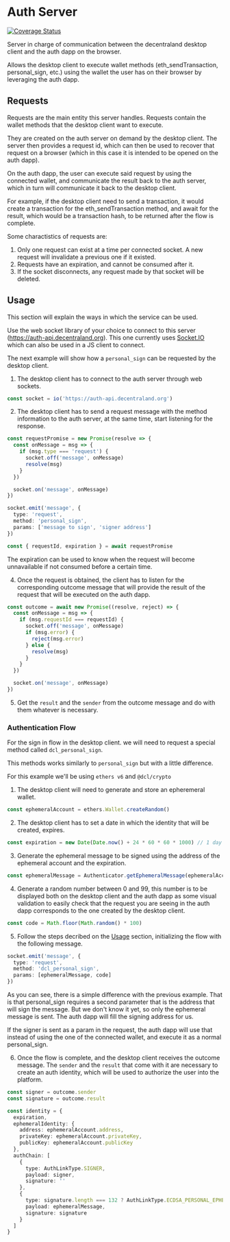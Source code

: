 # Auth Server

[![Coverage Status](https://coveralls.io/repos/github/decentraland/auth-server/badge.svg?branch=main)](https://coveralls.io/github/decentraland/auth-server?branch=main)

Server in charge of communication between the decentraland desktop client and the auth dapp on the browser.

Allows the desktop client to execute wallet methods (eth_sendTransaction, personal_sign, etc.) using the wallet the user has on their browser by leveraging the auth dapp.

## Requests

Requests are the main entity this server handles. Requests contain the wallet methods that the desktop client want to execute.

They are created on the auth server on demand by the desktop client. The server then provides a request id, which can then be used to recover that request on a browser (which in this case it is intended to be opened on the auth dapp).

On the auth dapp, the user can execute said request by using the connected wallet, and communicate the result back to the auth server, which in turn will communicate it back to the desktop client.

For example, if the desktop client need to send a transaction, it would create a transaction for the eth_sendTransaction method, and await for the result, which would be a transaction hash, to be returned after the flow is complete.

Some charactistics of requests are:

1. Only one request can exist at a time per connected socket. A new request will invalidate a previous one if it existed.
2. Requests have an expiration, and cannot be consumed after it.
3. If the socket disconnects, any request made by that socket will be deleted.

## Usage

This section will explain the ways in which the service can be used.

Use the web socket library of your choice to connect to this server (https://auth-api.decentraland.org). This one currently uses [Socket.IO](https://socket.io/) which can also be used in a JS client to connect.

The next example will show how a `personal_sign` can be requested by the desktop client.

1. The desktop client has to connect to the auth server through web sockets.

```ts
const socket = io('https://auth-api.decentraland.org')
```

2. The desktop client has to send a request message with the method information to the auth server, at the same time, start listening for the response.

```ts
const requestPromise = new Promise(resolve => {
  const onMessage = msg => {
    if (msg.type === 'request') {
      socket.off('message', onMessage)
      resolve(msg)
    }
  })

  socket.on('message', onMessage)
})

socket.emit('message', {
  type: 'request',
  method: 'personal_sign',
  params: ['message to sign', 'signer address']
})

const { requestId, expiration } = await requestPromise
```

The expiration can be used to know when the request will become unnavailable if not consumed before a certain time.

4. Once the request is obtained, the client has to listen for the corresponding outcome message that will provide the result of the request that will be executed on the auth dapp.

```ts
const outcome = await new Promise((resolve, reject) => {
  const onMessage = msg => {
    if (msg.requestId === requestId) {
      socket.off('message', onMessage)
      if (msg.error) {
        reject(msg.error)
      } else {
        resolve(msg)
      }
    }
  })

  socket.on('message', onMessage)
})
```

5. Get the `result` and the `sender` from the outcome message and do with them whatever is necessary.

### Authentication Flow

For the sign in flow in the desktop client. we will need to request a special method called `dcl_personal_sign`.

This methods works similarly to `personal_sign` but with a little difference.

For this example we'll be using `ethers v6` and `@dcl/crypto`

1. The desktop client will need to generate and store an epheremeral wallet.

```ts
const ephemeralAccount = ethers.Wallet.createRandom()
```

2. The desktop client has to set a date in which the identity that will be created, expires.

```ts
const expiration = new Date(Date.now() + 24 * 60 * 60 * 1000) // 1 day in the future as an example.
```

3. Generate the ephemeral message to be signed using the address of the ephemeral account and the expiration.

```ts
const ephemeralMessage = Authenticator.getEphemeralMessage(ephemeralAccount.address, expiration)
```

4. Generate a random number between 0 and 99, this number is to be displayed both on the desktop client and the auth dapp as some visual validation to easily check that the request you are seeing in the auth dapp corresponds to the one created by the desktop client.

```ts
const code = Math.floor(Math.random() * 100)
```

5. Follow the steps decribed on the [Usage](#usage) section, initializing the flow with the following message.

```ts
socket.emit('message', {
  type: 'request',
  method: 'dcl_personal_sign',
  params: [ephemeralMessage, code]
})
```

As you can see, there is a simple difference with the previous example. That is that personal_sign requires a second parameter that is the address that will sign the message. But we don't know it yet, so only the ephemeral message is sent. The auth dapp will fill the signing address for us.

If the signer is sent as a param in the request, the auth dapp will use that instead of using the one of the connected wallet, and execute it as a normal personal_sign.

6. Once the flow is complete, and the desktop client receives the outcome message. The `sender` and the `result` that come with it are necessary to create an auth identity, which will be used to authorize the user into the platform.

```ts
const signer = outcome.sender
const signature = outcome.result

const identity = {
  expiration,
  ephemeralIdentity: {
    address: ephemeralAccount.address,
    privateKey: ephemeralAccount.privateKey,
    publicKey: ephemeralAccount.publicKey
  },
  authChain: [
    {
      type: AuthLinkType.SIGNER,
      payload: signer,
      signature: ''
    },
    {
      type: signature.length === 132 ? AuthLinkType.ECDSA_PERSONAL_EPHEMERAL : AuthLinkType.ECDSA_EIP_1654_EPHEMERAL,
      payload: ephemeralMessage,
      signature: signature
    }
  ]
}
```
